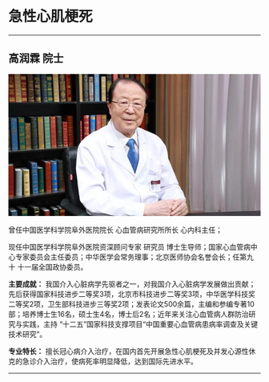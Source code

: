 # 急性心肌梗死

---

## 高润霖 院士

![1679375683576](image/c06_033/1679375683576.png)

曾任中国医学科学院阜外医院院长 心血管病研究所所长 心内科主任；

现任中国医学科学院阜外医院资深顾问专家 研究员 博士生导师；国家心血管病中心专家委员会主任委员；中华医学会常务理事；北京医师协会名誉会长；任第九 十 十一届全国政协委员。


**主要成就：** 我国介入心脏病学先驱者之一，对我国介入心脏病学发展做出贡献；先后获得国家科技进步二等奖3项，北京市科技进步二等奖3项，中华医学科技奖二等奖2项，卫生部科技进步三等奖2项；发表论文500余篇，主编和参编专著10部；培养博士生16名，硕士生4名，博士后2名；近年来关注心血管病人群防治研究与实践，主持 “十二五”国家科技支撑项目“中国重要心血管病患病率调查及关键技术研究”。


**专业特长：** 擅长冠心病介入治疗，在国内首先开展急性心肌梗死及并发心源性休克的急诊介入治疗，使病死率明显降低，达到国际先进水平。

---
